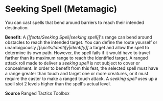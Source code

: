 ﻿---
cssclass: [feats]

---
# Seeking Spell (Metamagic)

You can cast spells that bend around barriers to reach their intended destination.

**Benefit:** A _[[feats/Seeking Spell|seeking spell]]_'s range can bend around obstacles to reach the intended target. You can define the route yourself or unambiguously _[[spells/Identify|identify]]_ a target and allow the spell to determine its own path. However, the spell fails if it would have to travel farther than its maximum range to reach the identified target. A ranged attack roll made to deliver a _seeking spell_ is not subject to cover or concealment. In order to benefit from this feat, the selected spell must have a range greater than touch and target one or more creatures, or it must require the caster to make a ranged touch attack. A _seeking spell_ uses up a spell slot 2 levels higher than the spell's actual level.

**Source** Ranged Tactics Toolbox